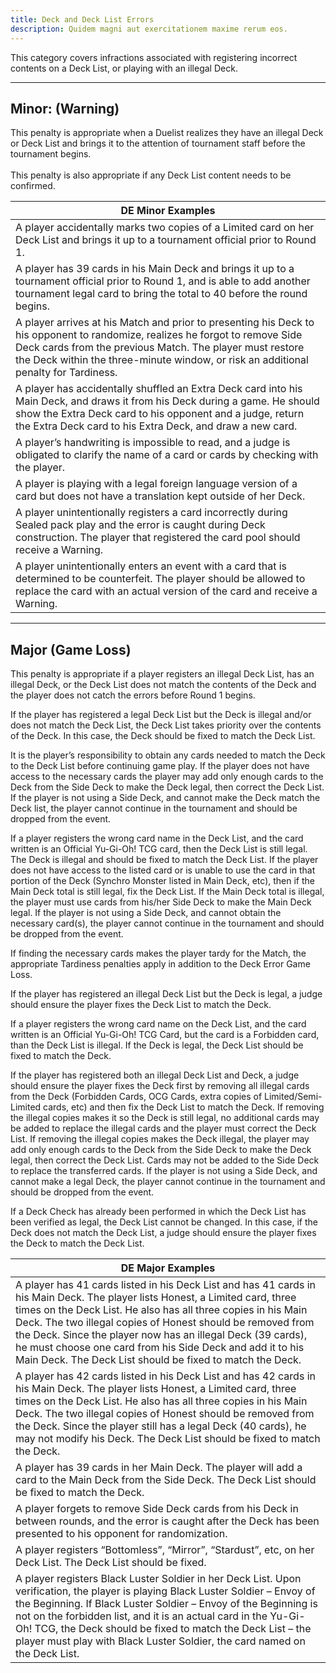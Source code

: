 ```yaml
---
title: Deck and Deck List Errors
description: Quidem magni aut exercitationem maxime rerum eos.
---
```


This category covers infractions associated with registering incorrect contents on a Deck List, or playing
with an illegal Deck.

---

## Minor: (Warning)

This penalty is appropriate when a Duelist realizes they have an illegal Deck or Deck List and brings
it to the attention of tournament staff before the tournament begins.
\
\
This penalty is also appropriate if any Deck List content needs to be confirmed.

| DE Minor Examples |
| ----------------- |
| A player accidentally marks two copies of a Limited card on her Deck List and brings it up to a tournament official prior to Round 1.
| A player has 39 cards in his Main Deck and brings it up to a tournament official prior to Round 1, and is able to add another tournament legal card to bring the total to 40 before the round begins. |
| A player arrives at his Match and prior to presenting his Deck to his opponent to randomize, realizes he forgot to remove Side Deck cards from the previous Match. The player must restore the Deck within the three-minute window, or risk an additional penalty for Tardiness. |
| A player has accidentally shuffled an Extra Deck card into his Main Deck, and draws it from his Deck during a game. He should show the Extra Deck card to his opponent and a judge, return the Extra Deck card to his Extra Deck, and draw a new card. |
| A player’s handwriting is impossible to read, and a judge is obligated to clarify the name of a card or cards by checking with the player.
| A player is playing with a legal foreign language version of a card but does not have a translation kept outside of her Deck. |
| A player unintentionally registers a card incorrectly during Sealed pack play and the error is caught during Deck construction. The player that registered the card pool should receive a Warning. |
| A player unintentionally enters an event with a card that is determined to be counterfeit. The player should be allowed to replace the card with an actual version of the card and receive a Warning. |

---

## Major (Game Loss)

This penalty is appropriate if a player registers an illegal Deck List, has an illegal Deck, or the Deck List does not match the contents of the Deck and the player does not catch the errors before Round 1 begins.

If the player has registered a legal Deck List but the Deck is illegal and/or does not match the Deck List, the Deck List takes priority over the contents of the Deck. In this case, the Deck should be fixed to match the Deck List.

It is the player’s responsibility to obtain any cards needed to match the Deck to the Deck List before continuing game play. If the player does not have access to the necessary cards the player may add only enough cards to the Deck from the Side Deck to make the Deck legal, then correct the Deck List. If the player is not using a Side Deck, and cannot make the Deck match the Deck list, the player cannot continue in the tournament and should be dropped from the event.

If a player registers the wrong card name in the Deck List, and the card written is an Official Yu-Gi-Oh! TCG card, then the Deck List is still legal. The Deck is illegal and should be fixed to match the Deck List. If the player does not have access to the listed card or is unable to use the card in that portion of the Deck (Synchro Monster listed in Main Deck, etc), then if the Main Deck total is still legal, fix the Deck List. If the Main Deck total is illegal, the player must use cards from his/her Side Deck to make the Main Deck legal. If the player is not using a Side Deck, and cannot obtain the necessary card(s), the player cannot continue in the tournament and should be dropped from the event.

If finding the necessary cards makes the player tardy for the Match, the appropriate Tardiness penalties apply in addition to the Deck Error Game Loss.

If the player has registered an illegal Deck List but the Deck is legal, a judge should ensure the player fixes the Deck List to match the Deck.

If a player registers the wrong card name on the Deck List, and the card written is an Official Yu-Gi-Oh! TCG Card, but the card is a Forbidden card, than the Deck List is illegal. If the Deck is legal, the Deck List should be fixed to match the Deck.

If the player has registered both an illegal Deck List and Deck, a judge should ensure the player fixes the Deck first by removing all illegal cards from the Deck (Forbidden Cards, OCG Cards, extra copies of Limited/Semi-Limited cards, etc) and then fix the Deck List to match the Deck. If removing the illegal copies makes it so the Deck is still legal, no additional cards may be added to replace the illegal cards and the player must correct the Deck List. If removing the illegal copies makes the Deck illegal, the player may add only enough cards to the Deck from the Side Deck to make the Deck legal, then correct the Deck List. Cards may not be added to the Side Deck to replace the transferred cards. If the player is not using a Side Deck, and cannot make a legal Deck, the player cannot continue in the tournament and should be dropped from the event.

If a Deck Check has already been performed in which the Deck List has been verified as legal, the Deck List cannot be changed. In this case, if the Deck does not match the Deck List, a judge should ensure the player fixes the Deck to match the Deck List.

| DE Major Examples |
| ----------------- |
| A player has 41 cards listed in his Deck List and has 41 cards in his Main Deck. The player lists Honest, a Limited card, three times on the Deck List. He also has all three copies in his Main Deck. The two illegal copies of Honest should be removed from the Deck. Since the player now has an illegal Deck (39 cards), he must choose one card from his Side Deck and add it to his Main Deck. The Deck List should be fixed to match the Deck. |
| A player has 42 cards listed in his Deck List and has 42 cards in his Main Deck. The player lists Honest, a Limited card, three times on the Deck List. He also has all three copies in his Main Deck. The two illegal copies of Honest should be removed from the Deck. Since the player still has a legal Deck (40 cards), he may not modify his Deck. The Deck List should be fixed to match the Deck. |
| A player has 39 cards in her Main Deck. The player will add a card to the Main Deck from the Side Deck. The Deck List should be fixed to match the Deck. |
| A player forgets to remove Side Deck cards from his Deck in between rounds, and the error is caught after the Deck has been presented to his opponent for randomization. |
| A player registers “Bottomless”, “Mirror”, “Stardust”, etc, on her Deck List. The Deck List should be fixed. |
| A player registers Black Luster Soldier in her Deck List. Upon verification, the player is playing Black Luster Soldier – Envoy of the Beginning. If Black Luster Soldier – Envoy of the Beginning is not on the forbidden list, and it is an actual card in the Yu-Gi-Oh! TCG, the Deck should be fixed to match the Deck List – the player must play with Black Luster Soldier, the card named on the Deck List. |